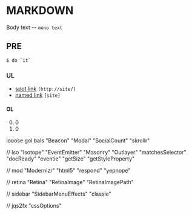 # MARKDOWN
Body text -- `mono text`

## PRE
    $ do `it`

### UL
* [spot link](http://site/) `(http://site/)`
* [named link][site] `[site]`

#### OL
0. 0
0. 0

[site]: http://site/

looose gol bals
    "Beacon"
    "Modal"
    "SocialCount"
    "skrollr"

// iso
    "Isotope"
    "EventEmitter"
    "Masonry"
    "Outlayer"
    "matchesSelector"
    "docReady"
    "eventie"
    "getSize"
    "getStyleProperty"

// mod
    "Modernizr"
    "html5"
    "respond"
    "yepnope"

// retina
    "Retina"
    "RetinaImage"
    "RetinaImagePath"

// sidebar
    "SidebarMenuEffects"
    "classie"

// jqs2fx
    "cssOptions"
